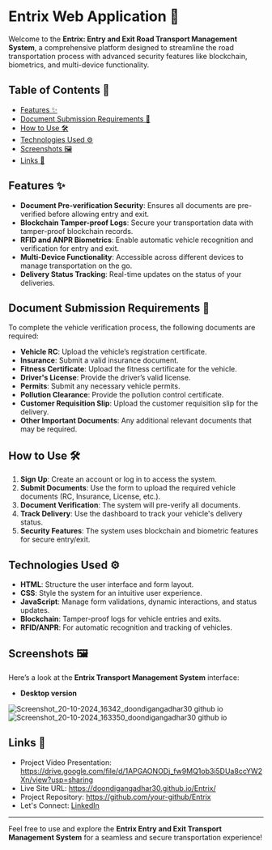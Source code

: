 # Entrix Web Application 🚚

Welcome to the **Entrix: Entry and Exit Road Transport Management System**, a comprehensive platform designed to streamline the road transportation process with advanced security features like blockchain, biometrics, and multi-device functionality.

## Table of Contents 📖
- [Features ✨](#features-)
- [Document Submission Requirements 📑](#document-submission-requirements-)
- [How to Use 🛠️](#how-to-use-)
- [Technologies Used ⚙️](#technologies-used-)
- [Screenshots 🖼️](#screenshots-)
- [Links 📌](#links-)

## Features ✨

- **Document Pre-verification Security**: Ensures all documents are pre-verified before allowing entry and exit.
- **Blockchain Tamper-proof Logs**: Secure your transportation data with tamper-proof blockchain records.
- **RFID and ANPR Biometrics**: Enable automatic vehicle recognition and verification for entry and exit.
- **Multi-Device Functionality**: Accessible across different devices to manage transportation on the go.
- **Delivery Status Tracking**: Real-time updates on the status of your deliveries.
  
## Document Submission Requirements 📑

To complete the vehicle verification process, the following documents are required:
- **Vehicle RC**: Upload the vehicle’s registration certificate.
- **Insurance**: Submit a valid insurance document.
- **Fitness Certificate**: Upload the fitness certificate for the vehicle.
- **Driver's License**: Provide the driver’s valid license.
- **Permits**: Submit any necessary vehicle permits.
- **Pollution Clearance**: Provide the pollution control certificate.
- **Customer Requisition Slip**: Upload the customer requisition slip for the delivery.
- **Other Important Documents**: Any additional relevant documents that may be required.

## How to Use 🛠️

1. **Sign Up**: Create an account or log in to access the system.
2. **Submit Documents**: Use the form to upload the required vehicle documents (RC, Insurance, License, etc.).
3. **Document Verification**: The system will pre-verify all documents.
4. **Track Delivery**: Use the dashboard to track your vehicle's delivery status.
5. **Security Features**: The system uses blockchain and biometric features for secure entry/exit.

## Technologies Used ⚙️

- **HTML**: Structure the user interface and form layout.
- **CSS**: Style the system for an intuitive user experience.
- **JavaScript**: Manage form validations, dynamic interactions, and status updates.
- **Blockchain**: Tamper-proof logs for vehicle entries and exits.
- **RFID/ANPR**: For automatic recognition and tracking of vehicles.

## Screenshots 🖼️

Here’s a look at the **Entrix Transport Management System** interface:
- **Desktop version**
  
![Screenshot_20-10-2024_16342_doondigangadhar30 github io](https://github.com/user-attachments/assets/181f797f-1cda-4a5e-961b-a4dbd6b31df0)
![Screenshot_20-10-2024_163350_doondigangadhar30 github io](https://github.com/user-attachments/assets/541d7986-2ffc-4ee1-9455-95d4075d82e0)


## Links 📌

- Project Video Presentation: https://drive.google.com/file/d/1APGAONODj_fw9MQ1ob3i5DUa8ccYW2Xn/view?usp=sharing
- Live Site URL:  https://doondigangadhar30.github.io/Entrix/
- Project Repository: https://github.com/your-github/Entrix
- Let's Connect: [LinkedIn](https://www.linkedin.com/in/doondi)

---

Feel free to use and explore the **Entrix Entry and Exit Transport Management System** for a seamless and secure transportation experience!

 
